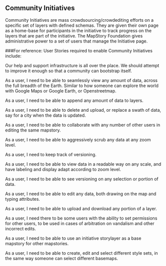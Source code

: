 ## Community Initiatives

Community Initiatives are mass crowdsourcing/crowdediting efforts on a specific set of layers with defined schemas. They are given their own page as a home-base for participants in the initiative to track progress on the layers that are part of the initiative. The MapStory Foundation gives administrative power to a set of users that manage the Initiative page.

###For reference: 
User Stories required to enable Community Initiatives include:

Our help and support infrastructure is all over the place. We should attempt to improve it enough so
that a community can bootstrap itself.

As a user, I need to be able to seamlessly view any amount of data, across the full breadth of the Earth. Similar to how someone can explore the world with Google Maps or Google Earth, or Openstreetmap.

As a user, I need to be able to append any amount of data to layers.

As a user, I need to be able to delete and upload, or replace a swath of data, say for a city when the data is updated.

As a user, I need to be able to collaborate with any number of other users in editing the same mapstory.

As a user, I need to be able to aggressively scrub any data at any zoom level.

As a user, I need to keep track of versioning.

As a user, I need to be able to view data in a readable way on any scale, and have labeling and display adapt according to zoom level.

As a user, I need to be able to see versioning on any selection or portion of data.

As a user, I need to be able to edit any data, both drawing on the map and typing attributes.

As a user, I need to be able to upload and download any portion of a layer.

As a user, I need there to be some users with the ability to set permissions for other users, to be used in cases of arbitration on vandalism and other incorrect edits.

As a user, I need to be able to use an initiative storylayer as a base mapstory for other mapstories.

As a user, I need to be able to create, edit and select different style sets, in the same way someone can select different basemaps.
